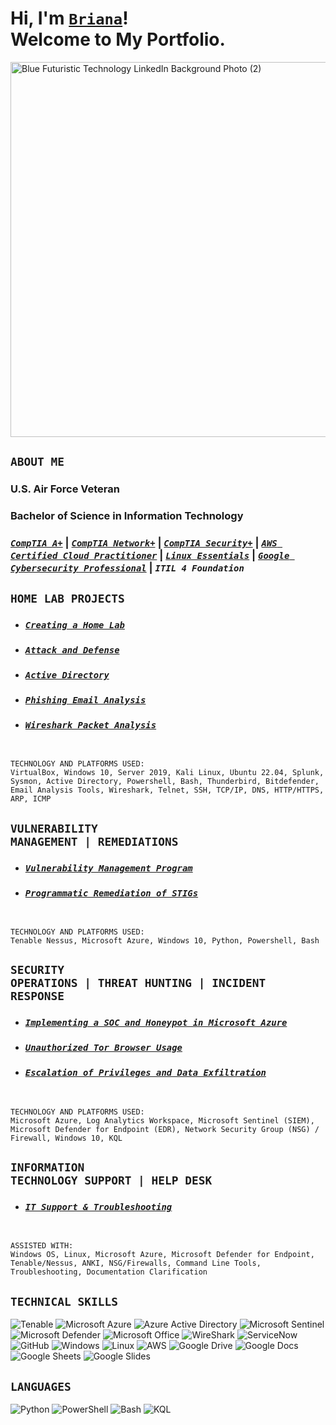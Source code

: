 <h1>Hi, I'm <a href="https://www.linkedin.com/in/brianalwillis/"><code>Briana</code></a>!<br>Welcome to My Portfolio.</h1>

<img width="2000" height="600" alt="Blue Futuristic Technology LinkedIn Background Photo (2)" src="https://github.com/user-attachments/assets/39f05744-86ea-4379-a38a-29a349e6114b" /></br>

## <code>ABOUT ME</code>

### U.S. Air Force Veteran
### Bachelor of Science in Information Technology
### [*`CompTIA A+`*](https://www.credly.com/earner/earned/badge/b053f3c0-6e80-4d2e-bb8c-f8f4f8172a40) | [*`CompTIA Network+`*](https://www.credly.com/earner/earned/badge/8ca33678-28c0-4119-b5b4-822a320eb803) | [*`CompTIA Security+`*](https://www.credly.com/earner/earned/badge/da5ce54c-26da-4b7e-849b-182c826863c5) | [*`AWS Certified Cloud Practitioner`*](https://www.credly.com/earner/earned/badge/6f187de9-6d92-4634-b4a7-d0c02943d1af) | [*`Linux Essentials`*](https://www.credly.com/earner/earned/badge/043dea14-3383-4b88-86bd-e26f7be1d630) | [*`Google Cybersecurity Professional`*](https://www.credly.com/earner/earned/badge/bbe5b941-760f-4552-803f-c85c04d2a9c9) | *`ITIL 4 Foundation`*

## <code>HOME LAB PROJECTS</code>

- ### [*`Creating a Home Lab`*](https://github.com/brianalwillis/virtual-home-lab/blob/main/README.md) 
- ### [*`Attack and Defense`*](https://github.com/brianalwillis/virtual-home-lab/blob/main/attack-defend.md) 
- ### [*`Active Directory`*](https://github.com/brianalwillis/virtual-home-lab/blob/main/active-directory.md) 
- ### [*`Phishing Email Analysis`*](https://github.com/brianalwillis/phishing-email-analysis/blob/main/README.md)
- ### [*`Wireshark Packet Analysis`*](https://github.com/brianalwillis/wireshark-packet-analysis/tree/main)
</br>

```
TECHNOLOGY AND PLATFORMS USED:
VirtualBox, Windows 10, Server 2019, Kali Linux, Ubuntu 22.04, Splunk, Sysmon, Active Directory, Powershell, Bash, Thunderbird, Bitdefender, Email Analysis Tools, Wireshark, Telnet, SSH, TCP/IP, DNS, HTTP/HTTPS, ARP, ICMP
```

## <code>VULNERABILITY MANAGEMENT | REMEDIATIONS</code>

- ### [*`Vulnerability Management Program`*](https://github.com/brianalwillis/vulnerability-management-program) 
- ### [*`Programmatic Remediation of STIGs`*](https://github.com/brianalwillis/programmatic-vulnerability-remediation)
</br>

```
TECHNOLOGY AND PLATFORMS USED:
Tenable Nessus, Microsoft Azure, Windows 10, Python, Powershell, Bash
```

## <code>SECURITY OPERATIONS | THREAT HUNTING | INCIDENT RESPONSE</code>

- ### [*`Implementing a SOC and Honeypot in Microsoft Azure`*](https://github.com/brianalwillis/soc-honeypot/tree/main)
- ### [*`Unauthorized Tor Browser Usage`*](https://github.com/brianalwillis/threat-hunting-scenario-tor/blob/main/README.md)
- ### [*`Escalation of Privileges and Data Exfiltration`*](https://github.com/brianalwillis/incident-response-linux/blob/main/README.md)
</br>

```
TECHNOLOGY AND PLATFORMS USED:
Microsoft Azure, Log Analytics Workspace, Microsoft Sentinel (SIEM), Microsoft Defender for Endpoint (EDR), Network Security Group (NSG) / Firewall, Windows 10, KQL
```

## <code>INFORMATION TECHNOLOGY SUPPORT | HELP DESK</code>

- ### [*`IT Support & Troubleshooting`*](https://github.com/brianalwillis/it-support)
</br>

```
ASSISTED WITH:
Windows OS, Linux, Microsoft Azure, Microsoft Defender for Endpoint, Tenable/Nessus, ANKI, NSG/Firewalls, Command Line Tools, Troubleshooting, Documentation Clarification
```

## <code>TECHNICAL SKILLS</code>

![Tenable](https://img.shields.io/badge/-Tenable-242B75?style=flat-square&logo=Tenable) 
![Microsoft Azure](https://img.shields.io/badge/-Microsoft_Azure-0078D4?style=flat-square&logo=Microsoft_Azure)
![Azure Active Directory](https://img.shields.io/badge/-Azure_Active_Directory-0b7cdf?style=flat-square&logo=Azure_Active_Directory)
![Microsoft Sentinel](https://img.shields.io/badge/-Microsoft_Sentinel-5cb2f1?style=flat-square&logo=Microsoft_Sentinel)
![Microsoft Defender](https://img.shields.io/badge/-Microsoft_Defender-1087da?style=flat-square&logo=Microsoft_Defender)
![Microsoft Office](https://img.shields.io/badge/-Microsoft_Office_365-7557a4?style=flat-square&logo=Microsoft_Office_365)
![WireShark](https://img.shields.io/badge/-WireShark-8abbd4?style=flat-square&logo=WireShark)
![ServiceNow](https://img.shields.io/badge/-ServiceNow-85b7a4?style=flat-square&logo=ServiceNow)
![GitHub](https://img.shields.io/badge/-GitHub-181717?style=flat-square&logo=github)
![Windows](https://img.shields.io/badge/-Windows-0078d7?style=flat-square&logo=Windows)
![Linux](https://img.shields.io/badge/-Linux-FCC624?style=flat-square&logo=linux&logoColor=black)
![AWS](https://img.shields.io/badge/-AWS-1d242e?style=flat-square&logo=AWS)
![Google Drive](https://img.shields.io/badge/-Google_Drive-4285F4?style=flat-square&logo=GoogleDrive&logoColor=white)
![Google Docs](https://img.shields.io/badge/-Google_Docs-4285F4?style=flat-square&logo=GoogleDocs&logoColor=white)
![Google Sheets](https://img.shields.io/badge/-Google_Sheets-34A853?style=flat-square&logo=GoogleSheets&logoColor=white)
![Google Slides](https://img.shields.io/badge/-Google_Slides-FBBC04?style=flat-square&logo=GoogleSlides&logoColor=black)

## <code>LANGUAGES</code>

![Python](https://img.shields.io/badge/-Python-3776AB?style=flat-square&logo=Python&logoColor=white)
![PowerShell](https://img.shields.io/badge/-Powershell-5793fa?style=flat-square&logo=Powershell)
![Bash](https://img.shields.io/badge/-Bash-4EAA25?style=flat-square&logo=gnubash&logoColor=white)
![KQL](https://img.shields.io/badge/-KQL-36336e?style=flat-square&logo=KQL)
